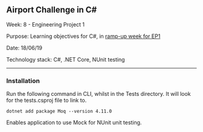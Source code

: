 ## Airport Challenge in C#

Week: 8 - Engineering Project 1

Purpose: Learning objectives for C#, in [ramp-up week for EP1](<https://github.com/makersacademy/course/blob/master/engineering_projects/csharp/learning_objectives.md>)

Date: 18/06/19

Technology stack: C#, .NET Core, NUnit testing

-------------
### Installation 

Run the following command in CLI, whilst in the Tests directory. It will look for the tests.csproj file to link to. 
```
dotnet add package Moq --version 4.11.0
```

Enables application to use Mock<Object> for NUnit unit testing.

